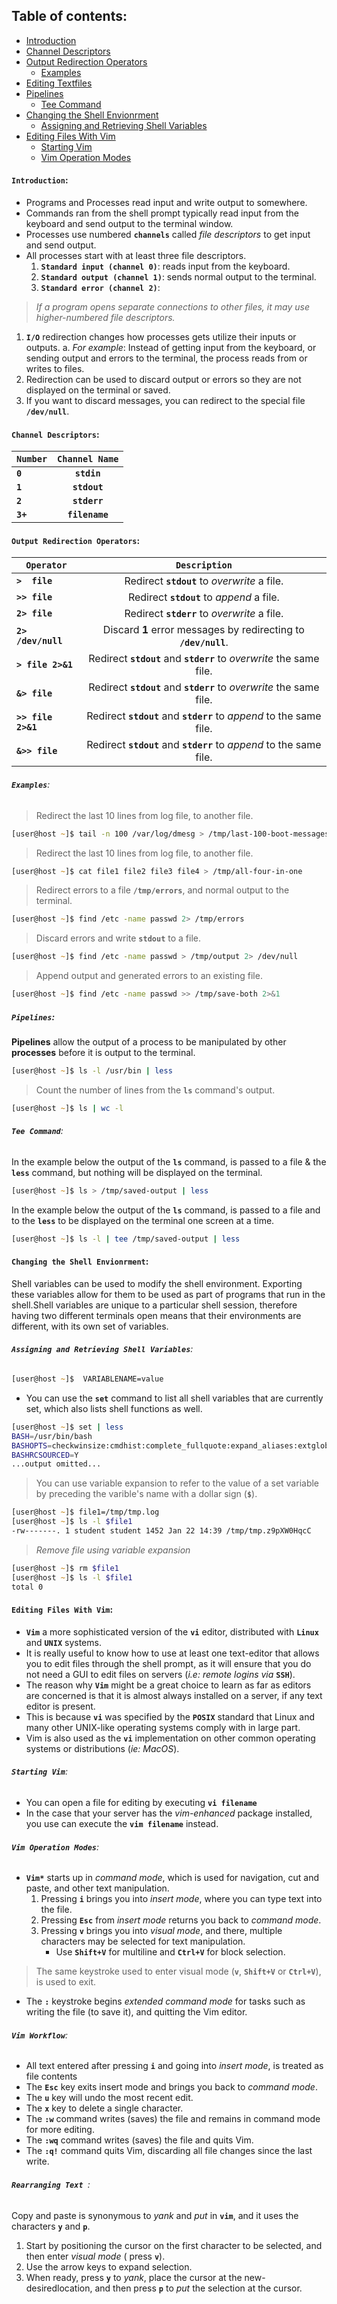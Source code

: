 
## **Table of contents**:
  - [Introduction](#introduction)
  - [Channel Descriptors](#channel-descriptors)
  - [Output Redirection Operators](#output-redirection)
  	- [Examples](examples)
  - [Editing Textfiles](#editing-textfiles)
  - [Pipelines](#pipelines)
  	- [Tee Command](#tee-command)
  - [Changing the Shell Envionrment](#pipelines)
  	- [Assigning and Retrieving Shell Variables](#assigning-and-retrieving-shell-variables)
  - [Editing Files With Vim](#editing-files-with-vim)
  	- [Starting Vim](#starting-vim)
  	- [Vim Operation Modes](#vim-operation-modes)

  

#### **`Introduction`:**

- Programs and Processes read input and write output to somewhere. 
- Commands ran from the shell prompt typically read input from the keyboard and send output to the terminal window.
- Processes use numbered **`channels`** called *file descriptors* to get input and send output. 
- All processes start with at least three file descriptors. 
	1. **`Standard input (channel 0)`**:  reads input from the keyboard. 
	2. **`Standard output (channel 1)`**:  sends normal output to the terminal. 
	3. **`Standard error (channel 2)`**:  

> *If a program opens separate connections to other files, it may use higher-numbered file descriptors.*

1. **`I/O`** redirection changes how processes gets utilize their inputs or outputs. 
	a. *For example*: Instead of getting input from the keyboard, or sending output and errors to the terminal, the process reads from or writes to files.
2. Redirection can be used to discard output or errors so they are not displayed on the
terminal or saved.
3. If you want to discard messages, you can redirect to the special file **`/dev/null`**. 

#### **`Channel Descriptors`:**
|**`Number`**|  **`Channel Name`**      | 
|------------|:------------------------:|  
| **`0`**    | **`stdin`**              | 
| **`1`**    | **`stdout`**             |   
| **`2`**    | **`stderr`**             |
| **`3+`**   | **`filename`**           |

#### **`Output Redirection Operators`:**
|         **`Operator`** |     **`Description`**                                                | 
|------------------------|:--------------------------------------------------------------------:|  
| **`>  file`**          | Redirect **`stdout`** to *overwrite* a file.                         | 
| **`>> file`**          | Redirect **`stdout`** to *append* a file.                            |   
| **`2> file`**          | Redirect **`stderr`** to *overwrite* a file.                         |
| **`2> /dev/null`**     | Discard **1** error messages by redirecting to **`/dev/null`**.      | 
| **`> file 2>&1`**      | Redirect **`stdout`** and **`stderr`** to *overwrite* the same file. | 
| **`&> file`**          | Redirect **`stdout`** and **`stderr`** to *overwrite* the same file. | 
| **`>> file 2>&1`**     | Redirect **`stdout`** and **`stderr`** to *append* to the same file. |   
| **`&>> file`**         | Redirect **`stdout`** and **`stderr`** to *append* to the same file. |

###### **`Examples`**:
> Redirect the last 10 lines from log file, to another file.

```zsh
[user@host ~]$ tail -n 100 /var/log/dmesg > /tmp/last-100-boot-messages
```
> Redirect the last 10 lines from log file, to another file.

```zsh
[user@host ~]$ cat file1 file2 file3 file4 > /tmp/all-four-in-one
```
> Redirect errors to a file **`/tmp/errors`**, and normal output to the terminal.

```zsh
[user@host ~]$ find /etc -name passwd 2> /tmp/errors
```
> Discard errors and write **`stdout`** to a file.

```zsh
[user@host ~]$ find /etc -name passwd > /tmp/output 2> /dev/null
```
> Append output and generated errors to an existing file.

```zsh
[user@host ~]$ find /etc -name passwd >> /tmp/save-both 2>&1
```
##### **`Pipelines`**:

**Pipelines** allow the output of a process to be manipulated by other **processes** before it is output to the terminal.

```zsh
[user@host ~]$ ls -l /usr/bin | less
```
> Count the number of lines from the **`ls`** command's output.

```zsh
[user@host ~]$ ls | wc -l
```

######  **`Tee Command`**:
In the example below the output of the **`ls`** command, is passed to a file &  the **`less`** command, but nothing will be displayed on the terminal.

```zsh
[user@host ~]$ ls > /tmp/saved-output | less
```

In the example below the output of the **`ls`** command, is passed to a file and to the **`less`** to be
displayed on the terminal one screen at a time.

```zsh
[user@host ~]$ ls -l | tee /tmp/saved-output | less
```

#### **`Changing the Shell Envionrment`**:

Shell variables can be used to modify the shell environment. Exporting these variables allow for them to be used as part of programs that run in the shell.Shell variables are unique to a particular shell session, therefore having two different terminals open means that their environments are different, with its own set of variables.

###### **`Assigning and Retrieving Shell Variables`**:

```zsh
[user@host ~]$  VARIABLENAME=value
```
- You can use the **`set`** command to list all shell variables that are currently set, which also lists shell functions as well.

```zsh
[user@host ~]$ set | less
BASH=/usr/bin/bash 
BASHOPTS=checkwinsize:cmdhist:complete_fullquote:expand_aliases:extglob:extquote:force_fignore:histappend:interactive_comments:progcomp:promptvars:sourcepath 
BASHRCSOURCED=Y
...output omitted...
```
> You can use variable expansion to refer to the value of a set variable by preceding the varible's name with a dollar sign (**`$`**). 
```zsh
[user@host ~]$ file1=/tmp/tmp.log
[user@host ~]$ ls -l $file1
-rw-------. 1 student student 1452 Jan 22 14:39 /tmp/tmp.z9pXW0HqcC 
```
> *Remove file using variable expansion*
```zsh
[user@host ~]$ rm $file1
[user@host ~]$ ls -l $file1
total 0
```

#### **`Editing Files With Vim`**:

- **`Vim`** a more sophisticated version of the **`vi`** editor, distributed with **`Linux`** and **`UNIX`** systems. 
- It is really useful to know how to use at least one text-editor that allows you to edit files through the shell prompt, as it will ensure that you do not need a GUI to edit files on servers (*i.e: remote logins via* **`SSH`**).
- The reason why **`Vim`** might be a great choice to learn as far as editors are concerned is that it is almost always installed on a server, if any text editor is present. 
- This is because **`vi`** was specified by the **`POSIX`** standard that Linux and many other UNIX-like operating systems comply with in large part.
- Vim is also used as the **`vi`** implementation on other common operating systems or distributions (*ie: MacOS*). 

###### **`Starting Vim`**:
- You can open a file for editing by executing **`vi filename`**
- In the case that your server has the *vim-enhanced* package installed, you use can execute the **`vim filename`** instead.

###### **`Vim Operation Modes`**:
- **`Vim*`** starts up in *command mode*, which is used for navigation, cut and paste, and other text manipulation. 
	1. Pressing **`i`** brings you into *insert mode*, where you can type text into the file.
	2. Pressing **`Esc`** from *insert mode* returns you back to *command mode*.
	3. Pressing **`v`** brings you into *visual mode*, and there, multiple characters may be selected for text manipulation. 
		- Use **`Shift+V`** for multiline and **`Ctrl+V`** for block selection. 

> The same keystroke used to enter visual mode (**`v`**, **`Shift+V`** or **`Ctrl+V`**), is used to exit.

- The **`:`** keystroke begins *extended command mode* for tasks such as writing the file (to save it), and quitting the Vim editor.

###### **`Vim Workflow`**:
- All text entered after pressing **`i`** and going into *insert mode*, is treated as file contents  
- The **`Esc`** key exits insert mode and brings you back to *command mode*. 
- The **`u`** key will undo the most recent edit. 
- The **`x`** key to delete a single character. 
- The **`:w`** command writes (saves) the file and remains in command mode for more editing. 
- The **`:wq`** command writes (saves) the file and quits Vim. 
- The **`:q!`** command quits Vim, discarding all file changes since the last write.

###### **`Rearranging Text `**:

Copy and paste is synonymous to *yank* and *put* in **`vim`**, and it uses the characters **`y`** and **`p`**. 
1. Start by positioning the cursor on the first character to be selected, and then enter *visual mode* ( press **`v`**). 
2. Use the arrow keys to expand selection. 
3. When ready, press **`y`** to *yank*, place the cursor at the new-desiredlocation, and then press **`p`** to *put* the selection at the cursor.



